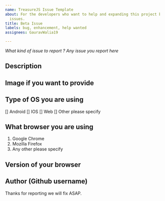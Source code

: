 ```yaml
---
name: TreasureJS Issue Template
about: For the developers who want to help and expanding this project by reporting
  issues.
title: Beta Issue
labels: bug, enhancement, help wanted
assignees: GauravWalia19

---
```


*What kind of issue to report ? Any issue you report here*

## Description

## Image if you want to provide

## Type of OS you are using

[] Android
[] IOS
[] Web
[] Other please specify

## What browser you are using

1. Google Chrome
2. Mozilla Firefox
3. Any other please specify

## Version of your browser

## Author (Github username)

Thanks for reporting we will fix ASAP.
